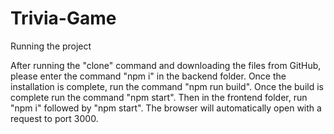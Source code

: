 # Trivia-Game

Running the project 

After running the "clone" command and downloading the files from GitHub, please enter the command "npm i" in the backend folder. 
Once the installation is complete, run the command "npm run build". Once the build is complete run the command "npm start". 
Then in the frontend folder, run "npm i" followed by "npm start". The browser will automatically open with a request to port 3000.


